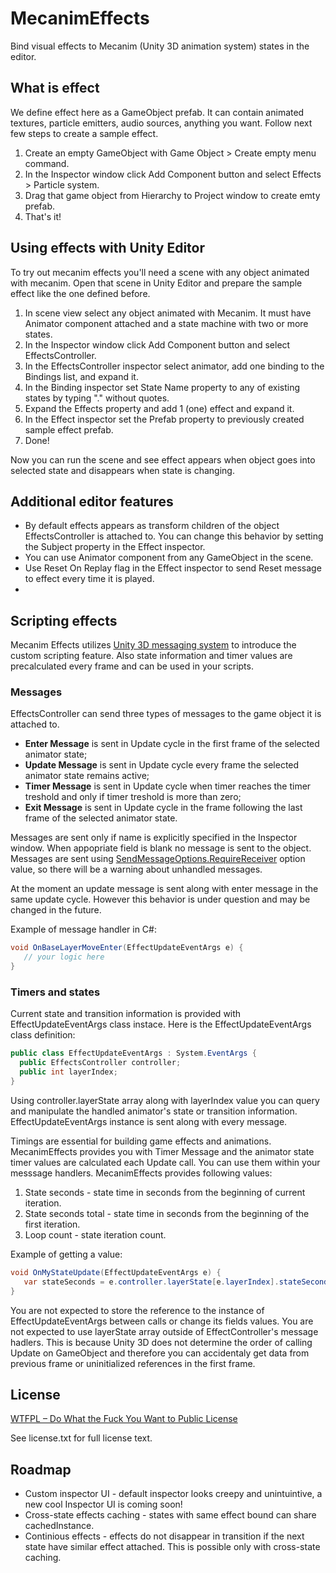 MecanimEffects
==============

Bind visual effects to Mecanim (Unity 3D animation system) states in the editor.

## What is effect

We define effect here as a GameObject prefab. It can contain animated textures, particle emitters, audio sources, anything you want. Follow next few steps to create a sample effect.

1. Create an empty GameObject with Game Object > Create empty menu command.
2. In the Inspector window click Add Component button and select Effects > Particle system.
3. Drag that game object from Hierarchy to Project window to create emty prefab.
4. That's it!

## Using effects with Unity Editor

To try out mecanim effects you'll need a scene with any object animated with mecanim. Open that scene in Unity Editor and prepare the sample effect like the one defined before.

1. In scene view select any object animated with Mecanim. It must have Animator component attached and a state machine with two or more states.
2. In the Inspector window click Add Component button and select EffectsController.
3. In the EffectsController inspector select animator, add one binding to the Bindings list, and expand it.
4. In the Binding inspector set State Name property to any of existing states by typing "<Layer Name>.<State Name>" without quotes.
5. Expand the Effects property and add 1 (one) effect and expand it.
6. In the Effect inspector set the Prefab property to previously created sample effect prefab.
7. Done!

Now you can run the scene and see effect appears when object goes into selected state and disappears when state is changing.

## Additional editor features

* By default effects appears as transform children of the object EffectsController is attached to. You can change this behavior by setting the Subject property in the Effect inspector.
* You can use Animator component from any GameObject in the scene.
* Use Reset On Replay flag in the Effect inspector to send Reset message to effect every time it is played.
* 

## Scripting effects

Mecanim Effects utilizes [Unity 3D messaging system](http://docs.unity3d.com/Documentation/ScriptReference/Component.SendMessage.html) to introduce the custom scripting feature. Also state information and timer values are precalculated every frame and can be used in your scripts.

### Messages

EffectsController can send three types of messages to the game object it is attached to.

* **Enter Message** is sent in Update cycle in the first frame of the selected animator state;
* **Update Message** is sent in Update cycle every frame the selected animator state remains active;
* **Timer Message** is sent in Update cycle when timer reaches the timer treshold and only if timer treshold is more than zero;
* **Exit Message** is sent in Update cycle in the frame following the last frame of the selected animator state.

Messages are sent only if name is explicitly specified in the Inspector window. When appopriate field is blank no message is sent to the object. Messages are sent using [SendMessageOptions.RequireReceiver](http://docs.unity3d.com/Documentation/ScriptReference/SendMessageOptions.RequireReceiver.html) option value, so there will be a warning about unhandled messages.

At the moment an update message is sent along with enter message in the same update cycle. However this behavior is under question and may be changed in the future.

Example of message handler in C#:

````c#
void OnBaseLayerMoveEnter(EffectUpdateEventArgs e) {
   // your logic here
}
````

### Timers and states

Current state and transition information is provided with EffectUpdateEventArgs class instace.  Here is the EffectUpdateEventArgs class definition: 

````c#
public class EffectUpdateEventArgs : System.EventArgs {
  public EffectsController controller;
  public int layerIndex;
}
````

Using controller.layerState array along with layerIndex value you can query and manipulate the handled animator's state or transition information. EffectUpdateEventArgs instance is sent along with every message. 

Timings are essential for building game effects and animations. MecanimEffects provides you with Timer Message and the animator state timer values are calculated each Update call. You can use them within your messsage handlers. MecanimEffects provides following values:

1. State seconds - state time in seconds from the beginning of current iteration.
2. State seconds total - state time in seconds from the beginning of the first iteration.
3. Loop count - state iteration count.

Example of getting a value:

````c#
void OnMyStateUpdate(EffectUpdateEventArgs e) {
   var stateSeconds = e.controller.layerState[e.layerIndex].stateSeconds;
}
````

You are not expected to store the reference to the instance of EffectUpdateEventArgs between calls or change its fields values. You are not expected to use layerState array outside of EffectController's message hadlers. This is because Unity 3D does not determine the order of calling Update on GameObject and therefore you can accidentaly get data from previous frame or uninitialized references in the first frame.

## License

[WTFPL – Do What the Fuck You Want to Public License](http://www.wtfpl.net/)

See license.txt for full license text.

## Roadmap

* Custom inspector UI - default inspector looks creepy and unintuintive, a new cool Inspector UI is coming soon!
* Cross-state effects caching - states with same effect bound can share cachedInstance.
* Continious effects - effects do not disappear in transition if the next state have similar effect attached. This is possible only with cross-state caching.

